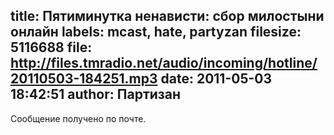 title: Пятиминутка ненависти: сбор милостыни онлайн
labels: mcast, hate, partyzan
filesize: 5116688
file: http://files.tmradio.net/audio/incoming/hotline/20110503-184251.mp3
date: 2011-05-03 18:42:51
author: Партизан
---
Сообщение получено по почте.
